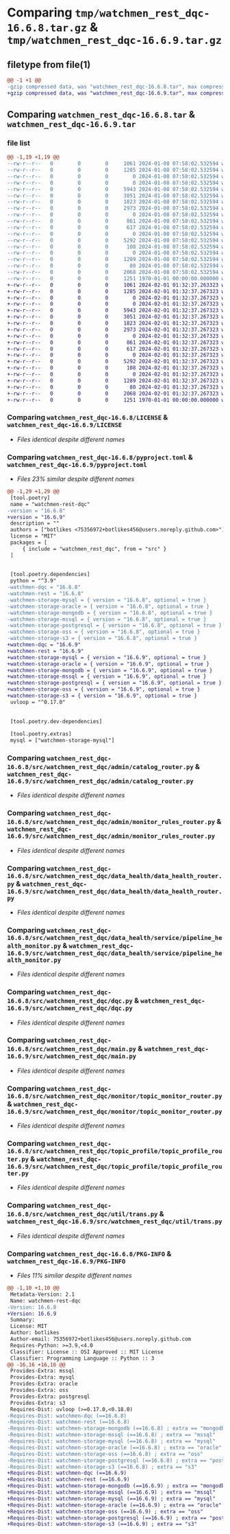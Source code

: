 # Comparing `tmp/watchmen_rest_dqc-16.6.8.tar.gz` & `tmp/watchmen_rest_dqc-16.6.9.tar.gz`

## filetype from file(1)

```diff
@@ -1 +1 @@
-gzip compressed data, was "watchmen_rest_dqc-16.6.8.tar", max compression
+gzip compressed data, was "watchmen_rest_dqc-16.6.9.tar", max compression
```

## Comparing `watchmen_rest_dqc-16.6.8.tar` & `watchmen_rest_dqc-16.6.9.tar`

### file list

```diff
@@ -1,19 +1,19 @@
--rw-r--r--   0        0        0     1061 2024-01-08 07:58:02.532594 watchmen_rest_dqc-16.6.8/LICENSE
--rw-r--r--   0        0        0     1285 2024-01-08 07:58:02.532594 watchmen_rest_dqc-16.6.8/pyproject.toml
--rw-r--r--   0        0        0        0 2024-01-08 07:58:02.532594 watchmen_rest_dqc-16.6.8/src/watchmen_rest_dqc/__init__.py
--rw-r--r--   0        0        0        0 2024-01-08 07:58:02.532594 watchmen_rest_dqc-16.6.8/src/watchmen_rest_dqc/admin/__init__.py
--rw-r--r--   0        0        0     5943 2024-01-08 07:58:02.532594 watchmen_rest_dqc-16.6.8/src/watchmen_rest_dqc/admin/catalog_router.py
--rw-r--r--   0        0        0     3051 2024-01-08 07:58:02.532594 watchmen_rest_dqc-16.6.8/src/watchmen_rest_dqc/admin/monitor_rules_router.py
--rw-r--r--   0        0        0     1823 2024-01-08 07:58:02.532594 watchmen_rest_dqc-16.6.8/src/watchmen_rest_dqc/data_health/data_health_router.py
--rw-r--r--   0        0        0     2973 2024-01-08 07:58:02.532594 watchmen_rest_dqc-16.6.8/src/watchmen_rest_dqc/data_health/service/pipeline_health_monitor.py
--rw-r--r--   0        0        0        0 2024-01-08 07:58:02.532594 watchmen_rest_dqc-16.6.8/src/watchmen_rest_dqc/data_health/service/raw_topic_health_monitor.py
--rw-r--r--   0        0        0      861 2024-01-08 07:58:02.532594 watchmen_rest_dqc-16.6.8/src/watchmen_rest_dqc/dqc.py
--rw-r--r--   0        0        0      617 2024-01-08 07:58:02.532594 watchmen_rest_dqc-16.6.8/src/watchmen_rest_dqc/main.py
--rw-r--r--   0        0        0        0 2024-01-08 07:58:02.532594 watchmen_rest_dqc-16.6.8/src/watchmen_rest_dqc/monitor/__init__.py
--rw-r--r--   0        0        0     5292 2024-01-08 07:58:02.532594 watchmen_rest_dqc-16.6.8/src/watchmen_rest_dqc/monitor/topic_monitor_router.py
--rw-r--r--   0        0        0      108 2024-01-08 07:58:02.532594 watchmen_rest_dqc-16.6.8/src/watchmen_rest_dqc/settings.py
--rw-r--r--   0        0        0        0 2024-01-08 07:58:02.532594 watchmen_rest_dqc-16.6.8/src/watchmen_rest_dqc/topic_profile/__init__.py
--rw-r--r--   0        0        0     1289 2024-01-08 07:58:02.532594 watchmen_rest_dqc-16.6.8/src/watchmen_rest_dqc/topic_profile/topic_profile_router.py
--rw-r--r--   0        0        0       80 2024-01-08 07:58:02.532594 watchmen_rest_dqc-16.6.8/src/watchmen_rest_dqc/util/__init__.py
--rw-r--r--   0        0        0     2068 2024-01-08 07:58:02.532594 watchmen_rest_dqc-16.6.8/src/watchmen_rest_dqc/util/trans.py
--rw-r--r--   0        0        0     1251 1970-01-01 00:00:00.000000 watchmen_rest_dqc-16.6.8/PKG-INFO
+-rw-r--r--   0        0        0     1061 2024-02-01 01:32:37.263323 watchmen_rest_dqc-16.6.9/LICENSE
+-rw-r--r--   0        0        0     1285 2024-02-01 01:32:37.267323 watchmen_rest_dqc-16.6.9/pyproject.toml
+-rw-r--r--   0        0        0        0 2024-02-01 01:32:37.267323 watchmen_rest_dqc-16.6.9/src/watchmen_rest_dqc/__init__.py
+-rw-r--r--   0        0        0        0 2024-02-01 01:32:37.267323 watchmen_rest_dqc-16.6.9/src/watchmen_rest_dqc/admin/__init__.py
+-rw-r--r--   0        0        0     5943 2024-02-01 01:32:37.267323 watchmen_rest_dqc-16.6.9/src/watchmen_rest_dqc/admin/catalog_router.py
+-rw-r--r--   0        0        0     3051 2024-02-01 01:32:37.267323 watchmen_rest_dqc-16.6.9/src/watchmen_rest_dqc/admin/monitor_rules_router.py
+-rw-r--r--   0        0        0     1823 2024-02-01 01:32:37.267323 watchmen_rest_dqc-16.6.9/src/watchmen_rest_dqc/data_health/data_health_router.py
+-rw-r--r--   0        0        0     2973 2024-02-01 01:32:37.267323 watchmen_rest_dqc-16.6.9/src/watchmen_rest_dqc/data_health/service/pipeline_health_monitor.py
+-rw-r--r--   0        0        0        0 2024-02-01 01:32:37.267323 watchmen_rest_dqc-16.6.9/src/watchmen_rest_dqc/data_health/service/raw_topic_health_monitor.py
+-rw-r--r--   0        0        0      861 2024-02-01 01:32:37.267323 watchmen_rest_dqc-16.6.9/src/watchmen_rest_dqc/dqc.py
+-rw-r--r--   0        0        0      617 2024-02-01 01:32:37.267323 watchmen_rest_dqc-16.6.9/src/watchmen_rest_dqc/main.py
+-rw-r--r--   0        0        0        0 2024-02-01 01:32:37.267323 watchmen_rest_dqc-16.6.9/src/watchmen_rest_dqc/monitor/__init__.py
+-rw-r--r--   0        0        0     5292 2024-02-01 01:32:37.267323 watchmen_rest_dqc-16.6.9/src/watchmen_rest_dqc/monitor/topic_monitor_router.py
+-rw-r--r--   0        0        0      108 2024-02-01 01:32:37.267323 watchmen_rest_dqc-16.6.9/src/watchmen_rest_dqc/settings.py
+-rw-r--r--   0        0        0        0 2024-02-01 01:32:37.267323 watchmen_rest_dqc-16.6.9/src/watchmen_rest_dqc/topic_profile/__init__.py
+-rw-r--r--   0        0        0     1289 2024-02-01 01:32:37.267323 watchmen_rest_dqc-16.6.9/src/watchmen_rest_dqc/topic_profile/topic_profile_router.py
+-rw-r--r--   0        0        0       80 2024-02-01 01:32:37.267323 watchmen_rest_dqc-16.6.9/src/watchmen_rest_dqc/util/__init__.py
+-rw-r--r--   0        0        0     2068 2024-02-01 01:32:37.267323 watchmen_rest_dqc-16.6.9/src/watchmen_rest_dqc/util/trans.py
+-rw-r--r--   0        0        0     1251 1970-01-01 00:00:00.000000 watchmen_rest_dqc-16.6.9/PKG-INFO
```

### Comparing `watchmen_rest_dqc-16.6.8/LICENSE` & `watchmen_rest_dqc-16.6.9/LICENSE`

 * *Files identical despite different names*

### Comparing `watchmen_rest_dqc-16.6.8/pyproject.toml` & `watchmen_rest_dqc-16.6.9/pyproject.toml`

 * *Files 23% similar despite different names*

```diff
@@ -1,29 +1,29 @@
 [tool.poetry]
 name = "watchmen-rest-dqc"
-version = "16.6.8"
+version = "16.6.9"
 description = ""
 authors = ["botlikes <75356972+botlikes456@users.noreply.github.com>"]
 license = "MIT"
 packages = [
     { include = "watchmen_rest_dqc", from = "src" }
 ]
 
 
 [tool.poetry.dependencies]
 python = "^3.9"
-watchmen-dqc = "16.6.8"
-watchmen-rest = "16.6.8"
-watchmen-storage-mysql = { version = "16.6.8", optional = true }
-watchmen-storage-oracle = { version = "16.6.8", optional = true }
-watchmen-storage-mongodb = { version = "16.6.8", optional = true }
-watchmen-storage-mssql = { version = "16.6.8", optional = true }
-watchmen-storage-postgresql = { version = "16.6.8", optional = true }
-watchmen-storage-oss = { version = "16.6.8", optional = true }
-watchmen-storage-s3 = { version = "16.6.8", optional = true }
+watchmen-dqc = "16.6.9"
+watchmen-rest = "16.6.9"
+watchmen-storage-mysql = { version = "16.6.9", optional = true }
+watchmen-storage-oracle = { version = "16.6.9", optional = true }
+watchmen-storage-mongodb = { version = "16.6.9", optional = true }
+watchmen-storage-mssql = { version = "16.6.9", optional = true }
+watchmen-storage-postgresql = { version = "16.6.9", optional = true }
+watchmen-storage-oss = { version = "16.6.9", optional = true }
+watchmen-storage-s3 = { version = "16.6.9", optional = true }
 uvloop = "^0.17.0"
 
 
 [tool.poetry.dev-dependencies]
 
 [tool.poetry.extras]
 mysql = ["watchmen-storage-mysql"]
```

### Comparing `watchmen_rest_dqc-16.6.8/src/watchmen_rest_dqc/admin/catalog_router.py` & `watchmen_rest_dqc-16.6.9/src/watchmen_rest_dqc/admin/catalog_router.py`

 * *Files identical despite different names*

### Comparing `watchmen_rest_dqc-16.6.8/src/watchmen_rest_dqc/admin/monitor_rules_router.py` & `watchmen_rest_dqc-16.6.9/src/watchmen_rest_dqc/admin/monitor_rules_router.py`

 * *Files identical despite different names*

### Comparing `watchmen_rest_dqc-16.6.8/src/watchmen_rest_dqc/data_health/data_health_router.py` & `watchmen_rest_dqc-16.6.9/src/watchmen_rest_dqc/data_health/data_health_router.py`

 * *Files identical despite different names*

### Comparing `watchmen_rest_dqc-16.6.8/src/watchmen_rest_dqc/data_health/service/pipeline_health_monitor.py` & `watchmen_rest_dqc-16.6.9/src/watchmen_rest_dqc/data_health/service/pipeline_health_monitor.py`

 * *Files identical despite different names*

### Comparing `watchmen_rest_dqc-16.6.8/src/watchmen_rest_dqc/dqc.py` & `watchmen_rest_dqc-16.6.9/src/watchmen_rest_dqc/dqc.py`

 * *Files identical despite different names*

### Comparing `watchmen_rest_dqc-16.6.8/src/watchmen_rest_dqc/main.py` & `watchmen_rest_dqc-16.6.9/src/watchmen_rest_dqc/main.py`

 * *Files identical despite different names*

### Comparing `watchmen_rest_dqc-16.6.8/src/watchmen_rest_dqc/monitor/topic_monitor_router.py` & `watchmen_rest_dqc-16.6.9/src/watchmen_rest_dqc/monitor/topic_monitor_router.py`

 * *Files identical despite different names*

### Comparing `watchmen_rest_dqc-16.6.8/src/watchmen_rest_dqc/topic_profile/topic_profile_router.py` & `watchmen_rest_dqc-16.6.9/src/watchmen_rest_dqc/topic_profile/topic_profile_router.py`

 * *Files identical despite different names*

### Comparing `watchmen_rest_dqc-16.6.8/src/watchmen_rest_dqc/util/trans.py` & `watchmen_rest_dqc-16.6.9/src/watchmen_rest_dqc/util/trans.py`

 * *Files identical despite different names*

### Comparing `watchmen_rest_dqc-16.6.8/PKG-INFO` & `watchmen_rest_dqc-16.6.9/PKG-INFO`

 * *Files 11% similar despite different names*

```diff
@@ -1,10 +1,10 @@
 Metadata-Version: 2.1
 Name: watchmen-rest-dqc
-Version: 16.6.8
+Version: 16.6.9
 Summary: 
 License: MIT
 Author: botlikes
 Author-email: 75356972+botlikes456@users.noreply.github.com
 Requires-Python: >=3.9,<4.0
 Classifier: License :: OSI Approved :: MIT License
 Classifier: Programming Language :: Python :: 3
@@ -16,16 +16,16 @@
 Provides-Extra: mssql
 Provides-Extra: mysql
 Provides-Extra: oracle
 Provides-Extra: oss
 Provides-Extra: postgresql
 Provides-Extra: s3
 Requires-Dist: uvloop (>=0.17.0,<0.18.0)
-Requires-Dist: watchmen-dqc (==16.6.8)
-Requires-Dist: watchmen-rest (==16.6.8)
-Requires-Dist: watchmen-storage-mongodb (==16.6.8) ; extra == "mongodb"
-Requires-Dist: watchmen-storage-mssql (==16.6.8) ; extra == "mssql"
-Requires-Dist: watchmen-storage-mysql (==16.6.8) ; extra == "mysql"
-Requires-Dist: watchmen-storage-oracle (==16.6.8) ; extra == "oracle"
-Requires-Dist: watchmen-storage-oss (==16.6.8) ; extra == "oss"
-Requires-Dist: watchmen-storage-postgresql (==16.6.8) ; extra == "postgresql"
-Requires-Dist: watchmen-storage-s3 (==16.6.8) ; extra == "s3"
+Requires-Dist: watchmen-dqc (==16.6.9)
+Requires-Dist: watchmen-rest (==16.6.9)
+Requires-Dist: watchmen-storage-mongodb (==16.6.9) ; extra == "mongodb"
+Requires-Dist: watchmen-storage-mssql (==16.6.9) ; extra == "mssql"
+Requires-Dist: watchmen-storage-mysql (==16.6.9) ; extra == "mysql"
+Requires-Dist: watchmen-storage-oracle (==16.6.9) ; extra == "oracle"
+Requires-Dist: watchmen-storage-oss (==16.6.9) ; extra == "oss"
+Requires-Dist: watchmen-storage-postgresql (==16.6.9) ; extra == "postgresql"
+Requires-Dist: watchmen-storage-s3 (==16.6.9) ; extra == "s3"
```

